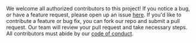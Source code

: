 We welcome all authorized contributors to this project! If you notice a bug, or have a feature request, please open up an issue [here](https://github.com/arlincherian/pmv/issues). If you'd like to contribute a feature or bug fix, you can fork our repo and submit a pull request. Our team will review your pull request and take necessary steps. All contributors must abide by our [code of conduct]().
